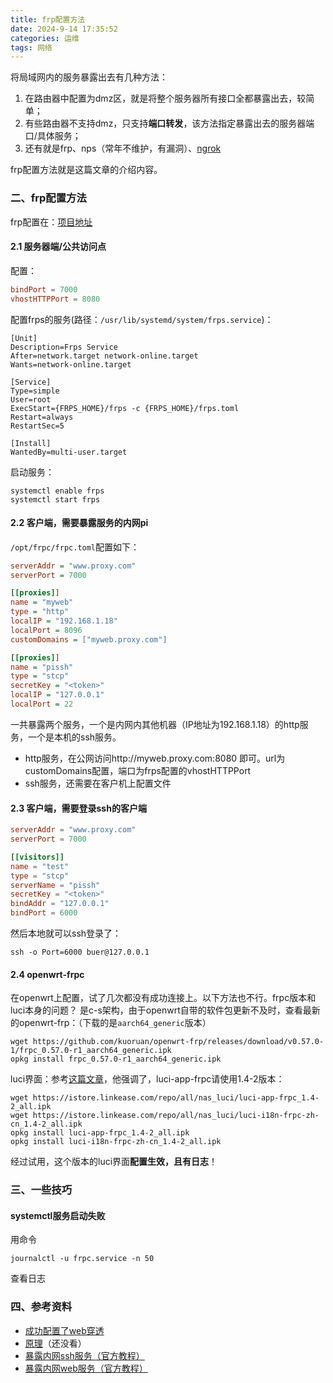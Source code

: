 ```yaml
---
title: frp配置方法
date: 2024-9-14 17:35:52
categories: 运维
tags: 网络
---
```


将局域网内的服务暴露出去有几种方法：
1. 在路由器中配置为dmz区，就是将整个服务器所有接口全都暴露出去，较简单；
2. 有些路由器不支持dmz，只支持**端口转发**，该方法指定暴露出去的服务器端口/具体服务；
3. 还有就是frp、nps（常年不维护，有漏洞）、[ngrok](https://blog.csdn.net/u011886447/article/details/73268407)

frp配置方法就是这篇文章的介绍内容。
<!--more-->
### 二、frp配置方法
frp配置在：[项目地址](https://github.com/fatedier/frp)

#### 2.1 服务器端/公共访问点
配置：
```toml
bindPort = 7000
vhostHTTPPort = 8080
```
配置frps的服务(路径：`/usr/lib/systemd/system/frps.service`)：
```shell
[Unit]
Description=Frps Service
After=network.target network-online.target
Wants=network-online.target

[Service]
Type=simple
User=root
ExecStart={FRPS_HOME}/frps -c {FRPS_HOME}/frps.toml
Restart=always
RestartSec=5

[Install]
WantedBy=multi-user.target
```
启动服务：
```shell
systemctl enable frps
systemctl start frps
```

#### 2.2 客户端，需要暴露服务的内网pi
`/opt/frpc/frpc.toml`配置如下：
```ini
serverAddr = "www.proxy.com"
serverPort = 7000

[[proxies]]
name = "myweb"
type = "http"
localIP = "192.168.1.18"
localPort = 8096
customDomains = ["myweb.proxy.com"]

[[proxies]]
name = "pissh"
type = "stcp"
secretKey = "<token>"
localIP = "127.0.0.1"
localPort = 22
```
一共暴露两个服务，一个是内网内其他机器（IP地址为192.168.1.18）的http服务，一个是本机的ssh服务。
- http服务，在公网访问http://myweb.proxy.com:8080 即可。url为customDomains配置，端口为frps配置的vhostHTTPPort
- ssh服务，还需要在客户机上配置文件

#### 2.3 客户端，需要登录ssh的客户端
```toml
serverAddr = "www.proxy.com"
serverPort = 7000

[[visitors]]
name = "test"
type = "stcp"
serverName = "pissh"
secretKey = "<token>"
bindAddr = "127.0.0.1"
bindPort = 6000
```
然后本地就可以ssh登录了：
```shell
ssh -o Port=6000 buer@127.0.0.1
```

#### 2.4 openwrt-frpc
在openwrt上配置，试了几次都没有成功连接上。以下方法也不行。frpc版本和luci本身的问题？
是c-s架构，由于openwrt自带的软件包更新不及时，查看最新的openwrt-frp：（下载的是`aarch64_generic`版本）
```shell
wget https://github.com/kuoruan/openwrt-frp/releases/download/v0.57.0-1/frpc_0.57.0-r1_aarch64_generic.ipk
opkg install frpc_0.57.0-r1_aarch64_generic.ipk
```

luci界面：参考[这篇文章](https://hwhloveslife.com/?p=20)，他强调了，luci-app-frpc请使用1.4-2版本：
```shell
wget https://istore.linkease.com/repo/all/nas_luci/luci-app-frpc_1.4-2_all.ipk
wget https://istore.linkease.com/repo/all/nas_luci/luci-i18n-frpc-zh-cn_1.4-2_all.ipk
opkg install luci-app-frpc_1.4-2_all.ipk
opkg install luci-i18n-frpc-zh-cn_1.4-2_all.ipk
```
经过试用，这个版本的luci界面**配置生效，且有日志**！

### 三、一些技巧
#### systemctl服务启动失败
用命令
```shell
journalctl -u frpc.service -n 50
```
查看日志


### 四、参考资料
- [成功配置了web穿透](https://www.talaxy.site/lets-use-frp/)
- [原理](https://sspai.com/post/52523)（还没看）
- [暴露内网ssh服务（官方教程）](https://gofrp.org/zh-cn/docs/examples/stcp/)
- [暴露内网web服务（官方教程）](https://gofrp.org/zh-cn/docs/examples/vhost-http/)
